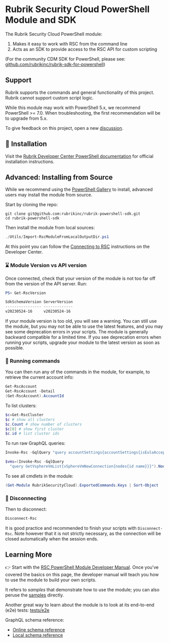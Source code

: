 # Rubrik Security Cloud PowerShell Module and SDK

The Rubrik Security Cloud PowerShell module:

1. Makes it easy to work with RSC from the command line
2. Acts as an SDK to provide access to the RSC API for custom scripting

(For the community CDM SDK for PowerShell, please see:
[github.com/rubrikinc/rubrik-sdk-for-powershell](https://github.com/rubrikinc/rubrik-sdk-for-powershell))

## Support

Rubrik supports the commands and general functionality of this project. Rubrik cannot support custom script logic.

While this module may work with PowerShell 5.x, we recommend PowerShell >= 7.0. 
When troubleshooting, the first recommendation will be to upgrade from 5.x.

To give feedback on this project, open a new [discussion](https://github.com/rubrikinc/rubrik-powershell-sdk/discussions). 

## :hammer: Installation

Visit the [Rubrik Developer Center PowerShell documentation](https://developer.rubrik.com/SDKs-and-Tools/PowerShell/) 
for official installation instructions. 

## Advanced: Installing from Source

While we recommend using the [PowerShell Gallery]([url](https://www.powershellgallery.com/packages/RubrikSecurityCloud)) to install,
advanced users may install the module from source.

Start by cloning the repo:

```shell
git clone git@github.com:rubrikinc/rubrik-powershell-sdk.git
cd rubrik-powershell-sdk
```

Then install the module from local sources:

```powershell
./Utils/Import-RscModuleFromLocalOutputDir.ps1
```

At this point you can follow the [Connecting to RSC](https://developer.rubrik.com/SDKs-and-Tools/PowerShell/#connecting-to-rsc) 
instructions on the Developer Center.

### :hourglass: Module Version vs API version

Once connected, check that your version of the module is not too far off from the version of the API server.
Run:

```powershell
PS> Get-RscVersion

SdkSchemaVersion ServerVersion
---------------- -------------
v20230524-16     v20230524-16
```

If your module version is too old, you will see a warning.
You can still use the module, but you may not be able to use
the latest features, and you may see
some deprecation errors in your scripts. The module is generally backward compatible for a limited
time. If you see deprecation errors when running your scripts,
upgrade your module to the latest version as soon as possible.

### :running: Running commands

You can then run any of the commands in the module,
for example, to retrieve the current account info:

```powershell
Get-RscAccount
Get-RscAccount -Detail
(Get-RscAccount).AccountId
```

To list clusters:

```powershell
$c=Get-RscCluster
$c # show all clusters
$c.Count # show number of clusters
$c[0] # show first cluster
$c.id # list cluster ids
```

To run raw GraphQL queries:

```powershell
Invoke-Rsc -GqlQuery "query accountSettings{accountSettings{isEulaAccepted}}"

$vms=(Invoke-Rsc -GqlQuery 
  "query GetVsphereVmList{vSphereVmNewConnection{nodes{id name}}}").Nodes
```

To see all cmdlets in the module:

```powershell
(Get-Module RubrikSecurityCloud).ExportedCommands.Keys | Sort-Object
```

### :electric_plug: Disconnecting

Then to disconnect:

```powershell
Disconnect-Rsc
```

It is good practice and recommended to finish your scripts
with `Disconnect-Rsc`. Note however that it is not strictly
necessary, as the connection will be closed automatically
when the session ends.

## Learning More

:point_right: Start with the
[RSC PowerShell Module Developer Manual](docs/developer_manual.md).
Once you've covered the basics on this page, the developer manual
will teach you how to use the module to build your own scripts.

It refers to _samples_ that demonstrate how to use the module;
you can also peruse the [samples](Samples/) directly.

Another great way to learn about the module is to look at its
end-to-end (e2e) tests: [tests/e2e](Tests/e2e/)

GraphQL schema reference:

- [Online schema reference](https://rubrikinc.github.io/rubrik-api-documentation/schema/reference)
- [Local schema reference](docs/graphql/rsc_schema.graphql.json)
